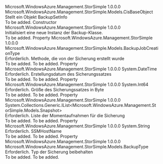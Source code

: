 <Type Name="Backup" FullName="Microsoft.WindowsAzure.Management.StorSimple.Models.Backup">
  <TypeSignature Language="C#" Value="public class Backup : Microsoft.WindowsAzure.Management.StorSimple.Models.CisBaseObject" />
  <TypeSignature Language="ILAsm" Value=".class public auto ansi beforefieldinit Backup extends Microsoft.WindowsAzure.Management.StorSimple.Models.CisBaseObject" />
  <TypeSignature Language="DocId" Value="T:Microsoft.WindowsAzure.Management.StorSimple.Models.Backup" />
  <TypeSignature Language="VB.NET" Value="Public Class Backup&#xA;Inherits CisBaseObject" />
  <TypeSignature Language="F#" Value="type Backup = class&#xA;    inherit CisBaseObject" />
  <AssemblyInfo>
    <AssemblyName>Microsoft.WindowsAzure.Management.StorSimple</AssemblyName>
    <AssemblyVersion>1.0.0.0</AssemblyVersion>
  </AssemblyInfo>
  <Base>
    <BaseTypeName>Microsoft.WindowsAzure.Management.StorSimple.Models.CisBaseObject</BaseTypeName>
  </Base>
  <Interfaces />
  <Docs>
    <summary>
            Stellt ein Objekt BackupSetInfo
            </summary>
    <remarks>To be added.</remarks>
  </Docs>
  <Members>
    <Member MemberName=".ctor">
      <MemberSignature Language="C#" Value="public Backup ();" />
      <MemberSignature Language="ILAsm" Value=".method public hidebysig specialname rtspecialname instance void .ctor() cil managed" />
      <MemberSignature Language="DocId" Value="M:Microsoft.WindowsAzure.Management.StorSimple.Models.Backup.#ctor" />
      <MemberSignature Language="VB.NET" Value="Public Sub New ()" />
      <MemberType>Constructor</MemberType>
      <AssemblyInfo>
        <AssemblyName>Microsoft.WindowsAzure.Management.StorSimple</AssemblyName>
        <AssemblyVersion>1.0.0.0</AssemblyVersion>
      </AssemblyInfo>
      <Parameters />
      <Docs>
        <summary>
            Initialisiert eine neue Instanz der Backup-Klasse.
            </summary>
        <remarks>To be added.</remarks>
      </Docs>
    </Member>
    <Member MemberName="BackupJobCreationType">
      <MemberSignature Language="C#" Value="public Microsoft.WindowsAzure.Management.StorSimple.Models.BackupJobCreationType BackupJobCreationType { get; set; }" />
      <MemberSignature Language="ILAsm" Value=".property instance valuetype Microsoft.WindowsAzure.Management.StorSimple.Models.BackupJobCreationType BackupJobCreationType" />
      <MemberSignature Language="DocId" Value="P:Microsoft.WindowsAzure.Management.StorSimple.Models.Backup.BackupJobCreationType" />
      <MemberSignature Language="VB.NET" Value="Public Property BackupJobCreationType As BackupJobCreationType" />
      <MemberSignature Language="F#" Value="member this.BackupJobCreationType : Microsoft.WindowsAzure.Management.StorSimple.Models.BackupJobCreationType with get, set" Usage="Microsoft.WindowsAzure.Management.StorSimple.Models.Backup.BackupJobCreationType" />
      <MemberType>Property</MemberType>
      <AssemblyInfo>
        <AssemblyName>Microsoft.WindowsAzure.Management.StorSimple</AssemblyName>
        <AssemblyVersion>1.0.0.0</AssemblyVersion>
      </AssemblyInfo>
      <ReturnValue>
        <ReturnType>Microsoft.WindowsAzure.Management.StorSimple.Models.BackupJobCreationType</ReturnType>
      </ReturnValue>
      <Docs>
        <summary>
            Erforderlich. Methode, die von der Sicherung erstellt wurde
            </summary>
        <value>To be added.</value>
        <remarks>To be added.</remarks>
      </Docs>
    </Member>
    <Member MemberName="CreatedOn">
      <MemberSignature Language="C#" Value="public DateTime CreatedOn { get; set; }" />
      <MemberSignature Language="ILAsm" Value=".property instance valuetype System.DateTime CreatedOn" />
      <MemberSignature Language="DocId" Value="P:Microsoft.WindowsAzure.Management.StorSimple.Models.Backup.CreatedOn" />
      <MemberSignature Language="VB.NET" Value="Public Property CreatedOn As DateTime" />
      <MemberSignature Language="F#" Value="member this.CreatedOn : DateTime with get, set" Usage="Microsoft.WindowsAzure.Management.StorSimple.Models.Backup.CreatedOn" />
      <MemberType>Property</MemberType>
      <AssemblyInfo>
        <AssemblyName>Microsoft.WindowsAzure.Management.StorSimple</AssemblyName>
        <AssemblyVersion>1.0.0.0</AssemblyVersion>
      </AssemblyInfo>
      <ReturnValue>
        <ReturnType>System.DateTime</ReturnType>
      </ReturnValue>
      <Docs>
        <summary>
            Erforderlich. Erstellungsdatum des Sicherungssatzes
            </summary>
        <value>To be added.</value>
        <remarks>To be added.</remarks>
      </Docs>
    </Member>
    <Member MemberName="SizeInBytes">
      <MemberSignature Language="C#" Value="public long SizeInBytes { get; set; }" />
      <MemberSignature Language="ILAsm" Value=".property instance int64 SizeInBytes" />
      <MemberSignature Language="DocId" Value="P:Microsoft.WindowsAzure.Management.StorSimple.Models.Backup.SizeInBytes" />
      <MemberSignature Language="VB.NET" Value="Public Property SizeInBytes As Long" />
      <MemberSignature Language="F#" Value="member this.SizeInBytes : int64 with get, set" Usage="Microsoft.WindowsAzure.Management.StorSimple.Models.Backup.SizeInBytes" />
      <MemberType>Property</MemberType>
      <AssemblyInfo>
        <AssemblyName>Microsoft.WindowsAzure.Management.StorSimple</AssemblyName>
        <AssemblyVersion>1.0.0.0</AssemblyVersion>
      </AssemblyInfo>
      <ReturnValue>
        <ReturnType>System.Int64</ReturnType>
      </ReturnValue>
      <Docs>
        <summary>
            Erforderlich. Größe des Sicherungssatzes in Byte
            </summary>
        <value>To be added.</value>
        <remarks>To be added.</remarks>
      </Docs>
    </Member>
    <Member MemberName="Snapshots">
      <MemberSignature Language="C#" Value="public System.Collections.Generic.IList&lt;Microsoft.WindowsAzure.Management.StorSimple.Models.Snapshot&gt; Snapshots { get; set; }" />
      <MemberSignature Language="ILAsm" Value=".property instance class System.Collections.Generic.IList`1&lt;class Microsoft.WindowsAzure.Management.StorSimple.Models.Snapshot&gt; Snapshots" />
      <MemberSignature Language="DocId" Value="P:Microsoft.WindowsAzure.Management.StorSimple.Models.Backup.Snapshots" />
      <MemberSignature Language="VB.NET" Value="Public Property Snapshots As IList(Of Snapshot)" />
      <MemberSignature Language="F#" Value="member this.Snapshots : System.Collections.Generic.IList&lt;Microsoft.WindowsAzure.Management.StorSimple.Models.Snapshot&gt; with get, set" Usage="Microsoft.WindowsAzure.Management.StorSimple.Models.Backup.Snapshots" />
      <MemberType>Property</MemberType>
      <AssemblyInfo>
        <AssemblyName>Microsoft.WindowsAzure.Management.StorSimple</AssemblyName>
        <AssemblyVersion>1.0.0.0</AssemblyVersion>
      </AssemblyInfo>
      <ReturnValue>
        <ReturnType>System.Collections.Generic.IList&lt;Microsoft.WindowsAzure.Management.StorSimple.Models.Snapshot&gt;</ReturnType>
      </ReturnValue>
      <Docs>
        <summary>
            Erforderlich. Liste der Momentaufnahmen für die Sicherung
            </summary>
        <value>To be added.</value>
        <remarks>To be added.</remarks>
      </Docs>
    </Member>
    <Member MemberName="SSMHostName">
      <MemberSignature Language="C#" Value="public string SSMHostName { get; set; }" />
      <MemberSignature Language="ILAsm" Value=".property instance string SSMHostName" />
      <MemberSignature Language="DocId" Value="P:Microsoft.WindowsAzure.Management.StorSimple.Models.Backup.SSMHostName" />
      <MemberSignature Language="VB.NET" Value="Public Property SSMHostName As String" />
      <MemberSignature Language="F#" Value="member this.SSMHostName : string with get, set" Usage="Microsoft.WindowsAzure.Management.StorSimple.Models.Backup.SSMHostName" />
      <MemberType>Property</MemberType>
      <AssemblyInfo>
        <AssemblyName>Microsoft.WindowsAzure.Management.StorSimple</AssemblyName>
        <AssemblyVersion>1.0.0.0</AssemblyVersion>
      </AssemblyInfo>
      <ReturnValue>
        <ReturnType>System.String</ReturnType>
      </ReturnValue>
      <Docs>
        <summary>
            Erforderlich. SSMHostName
            </summary>
        <value>To be added.</value>
        <remarks>To be added.</remarks>
      </Docs>
    </Member>
    <Member MemberName="Type">
      <MemberSignature Language="C#" Value="public Microsoft.WindowsAzure.Management.StorSimple.Models.BackupType Type { get; set; }" />
      <MemberSignature Language="ILAsm" Value=".property instance valuetype Microsoft.WindowsAzure.Management.StorSimple.Models.BackupType Type" />
      <MemberSignature Language="DocId" Value="P:Microsoft.WindowsAzure.Management.StorSimple.Models.Backup.Type" />
      <MemberSignature Language="VB.NET" Value="Public Property Type As BackupType" />
      <MemberSignature Language="F#" Value="member this.Type : Microsoft.WindowsAzure.Management.StorSimple.Models.BackupType with get, set" Usage="Microsoft.WindowsAzure.Management.StorSimple.Models.Backup.Type" />
      <MemberType>Property</MemberType>
      <AssemblyInfo>
        <AssemblyName>Microsoft.WindowsAzure.Management.StorSimple</AssemblyName>
        <AssemblyVersion>1.0.0.0</AssemblyVersion>
      </AssemblyInfo>
      <ReturnValue>
        <ReturnType>Microsoft.WindowsAzure.Management.StorSimple.Models.BackupType</ReturnType>
      </ReturnValue>
      <Docs>
        <summary>
            Erforderlich. Typ der Sicherung beibehalten
            </summary>
        <value>To be added.</value>
        <remarks>To be added.</remarks>
      </Docs>
    </Member>
  </Members>
</Type>